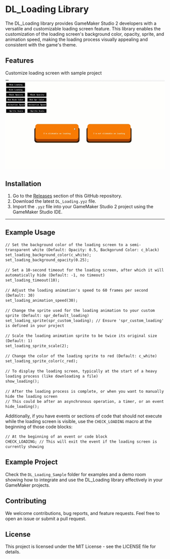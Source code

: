 
# DL_Loading Library

The DL_Loading library provides GameMaker Studio 2 developers with a versatile and customizable loading screen feature. This library enables the customization of the loading screen's background color, opacity, sprite, and animation speed, making the loading process visually appealing and consistent with the game's theme.

## Features

Customize loading screen with sample project

![Gif](https://github.com/Ahmadrezadl/dl-loading-game-maker/blob/main/features.gif)

## Installation

1. Go to the [Releases](https://github.com/Ahmadrezadl/dl-loading-game-maker/releases) section of this GitHub repository.
2. Download the latest `DL_Loading.yyz` file.
3. Import the `.yyz` file into your GameMaker Studio 2 project using the GameMaker Studio IDE.

---

## Example Usage

```gml
// Set the background color of the loading screen to a semi-transparent white (Default: Opacity: 0.5, Backgorund Color: c_black)
set_loading_background_color(c_white);
set_loading_background_opacity(0.25);

// Set a 10-second timeout for the loading screen, after which it will automatically hide (Default: -1, no timeout)
set_loading_timeout(10);

// Adjust the loading animation's speed to 60 frames per second (Default: 30)
set_loading_animation_speed(30);

// Change the sprite used for the loading animation to your custom sprite (Default: spr_default_loading)
set_loading_sprite(spr_custom_loading); // Ensure 'spr_custom_loading' is defined in your project

// Scale the loading animation sprite to be twice its original size (Default: 1)
set_loading_sprite_scale(2);

// Change the color of the loading sprite to red (Default: c_white)
set_loading_sprite_color(c_red);

// To display the loading screen, typically at the start of a heavy loading process (like downloading a file)
show_loading();

// After the loading process is complete, or when you want to manually hide the loading screen
// This could be after an asynchronous operation, a timer, or an event
hide_loading();

```

Additionally, if you have events or sections of code that should not execute while the loading screen is visible, use the `CHECK_LOADING` macro at the beginning of those code blocks:

```gml
// At the beginning of an event or code block
CHECK_LOADING; // This will exit the event if the loading screen is currently showing
```


## Example Project

Check the `DL_Loading_Sample` folder for examples and a demo room showing how to integrate and use the DL_Loading library effectively in your GameMaker projects.

## Contributing

We welcome contributions, bug reports, and feature requests. Feel free to open an issue or submit a pull request.

## License

This project is licensed under the MIT License - see the LICENSE file for details.

